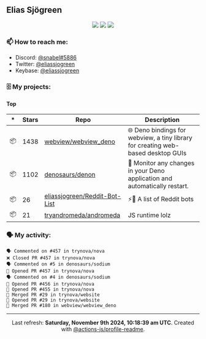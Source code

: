 ## Elias Sjögreen

<p align="center">
  <img src="https://img.shields.io/badge/🎂-dec. 2003-success" />
  <img src="https://img.shields.io/badge/🌎-Stockholm-informational" />
  <img src="https://img.shields.io/badge/👦-He/Him-informational" />
</p>

### 📫 How to reach me:

- Discord: [@snabel#5886](https://discord.com/users/267978757799673866)
- Twitter: [@eliassjogreen](https://twitter.com/eliassjogreen)
- Keybase: [@eliassjogreen](https://keybase.io/eliassjogreen)

### 🗄 My projects:

#### Top
|*|Stars|Repo|Description|
|---|---|---|---|
| 📦 | 1438 | [webview/webview_deno](https://github.com/webview/webview_deno) | 🌐 Deno bindings for webview, a tiny library for creating web-based desktop GUIs |
| 📦 | 1102 | [denosaurs/denon](https://github.com/denosaurs/denon) | 👀 Monitor any changes in your Deno application and automatically restart. |
| 📦 | 26 | [eliassjogreen/Reddit-Bot-List](https://github.com/eliassjogreen/Reddit-Bot-List) | ⚡️🤖 A list of Reddit bots |
| 📦 | 21 | [tryandromeda/andromeda](https://github.com/tryandromeda/andromeda) | JS runtime lolz |

### 🗣 My activity:

```
🗣 Commented on #457 in trynova/nova
❌ Closed PR #457 in trynova/nova
🗣 Commented on #5 in denosaurs/sodium
💪 Opened PR #457 in trynova/nova
🗣 Commented on #4 in denosaurs/sodium
💪 Opened PR #456 in trynova/nova
💪 Opened PR #455 in trynova/nova
🎉 Merged PR #29 in trynova/website
💪 Opened PR #29 in trynova/website
🎉 Merged PR #180 in webview/webview_deno
```

------------
<p align="center">Last refresh: <b>Saturday, November 9th 2024, 10:18:39 am UTC</b>. Created with <a href=https://github.com/marketplace/actions/profile-readme>@actions-js/profile-readme</a>.</p>
